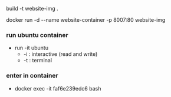 build -t website-img .
<!-- port by default to httpd is 80  -->
docker run -d --name website-container -p 8007:80 website-img
### run ubuntu container 
  - run -it ubuntu 
    - -i : interactive (read and write)
    - -t : terminal
### enter in container
  - docker exec -it faf6e239edc6 bash
